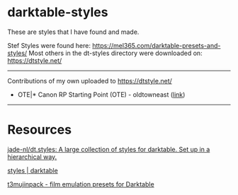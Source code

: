 # darktable-styles

These are styles that I have found and made.

Stef Styles were found here: https://mel365.com/darktable-presets-and-styles/
Most others in the dt-styles directory were downloaded on: https://dtstyle.net/

---

Contributions of my own uploaded to https://dtstyle.net/

- OTE|* Canon RP Starting Point (OTE) - oldtowneast ([link](https://dtstyle.net/index.php/i/855))


---

# Resources

[jade-nl/dt.styles: A large collection of styles for darktable. Set up in a hierarchical way.](https://github.com/jade-nl/dt.styles)

[styles | darktable](https://darktablestyles.sourceforge.net/)

[t3mujinpack - film emulation presets for Darktable](https://blog.joaoalmeidaphotography.com/en/t3mujinpack-film-darktable/)